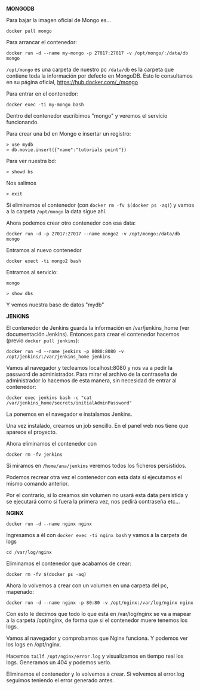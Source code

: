 **MONGODB**
 
Para bajar la imagen oficial de Mongo es...

    docker pull mongo

Para arrancar el contenedor:

    docker run -d --name my-mongo -p 27017:27017 -v /opt/mongo/:/data/db mongo
 
    
`/opt/mongo` es una carpeta de nuestro pc
`/data/db`  es la carpeta que contiene toda la información por defecto en MongoDB. Esto lo consultamos en su página oficial,
  https://hub.docker.com/_/mongo
 

Para entrar en el contenedor:

    docker exec -ti my-mongo bash
    
Dentro del contenedor escribimos "mongo" y veremos el servicio funcionando.

Para crear una bd en Mongo e insertar un registro:

    > use mydb
    > db.movie.insert({"name":"tutorials point"})

Para ver nuestra bd:

    > showd bs

Nos salimos

    > exit
    
Si eliminamos el contenedor (con `docker rm -fv $(docker ps -aq)`) y vamos a la carpeta `/opt/mongo` la 
 data sigue ahí.
 
Ahora podemos crear otro contenedor con esa data:

    docker run -d -p 27017:27017 --name mongo2 -v /opt/mongo:/data/db mongo

Entramos al nuevo contenedor

    docker exect -ti mongo2 bash
    
Entramos al servicio:
    
    mongo
    
    > show dbs
    
Y vemos nuestra base de datos "mydb"



**JENKINS**

    
    
El contenedor de Jenkins guarda la información en /var/jenkins_home (ver documentación Jenkins). Entonces para
crear el contenedor hacemos (previo `docker pull jenkins`):

    docker run -d --name jenkins -p 8080:8080 -v /opt/jenkins/:/var/jenkins_home jenkins
    
Vamos al navegador y tecleamos localhost:8080 y nos va a pedir la password de administrador.
Para mirar el archivo de la contraseña de administrador lo hacemos de esta manera, sin necesidad de entrar al contenedor:

    docker exec jenkins bash -c "cat /var/jenkins_home/secrets/initialAdminPassword"

La ponemos en el navegador e instalamos Jenkins.

Una vez instalado, creamos un job sencillo. En el panel web nos tiene que aparece el proyecto.

Ahora eliminamos el contenedor con 
    
    docker rm -fv jenkins

Si miramos en `/home/ana/jenkins` veremos todos los ficheros persistidos. 

Podemos recrear otra vez el contenedor con esta data si ejecutamos el mismo comando anterior. 


Por el contrario, si lo creamos sin volumen no usará esta data persistida y se ejecutará como si fuera la
primera vez, nos pedirá contraseña etc...


**NGINX**

    docker run -d --name nginx nginx

Ingresamos a él con `docker exec -ti nginx bash` y vamos a la carpeta de logs

    cd /var/log/nginx
    
Eliminamos el contenedor que acabamos de crear: 

    docker rm -fv $(docker ps -aq)

Ahora lo volvemos a crear con un volumen en una carpeta del pc, mapenado:

    docker run -d --name nginx -p 80:80 -v /opt/nginx:/var/log/nginx nginx
    
Con esto le decimos que todo lo que está en /var/log/nginx se va a mapear a la carpeta
/opt/nginx, de forma que si el contenedor muere tenemos los logs.

Vamos al navegador y comprobamos que Nginx funciona. 
Y podemos ver los logs en /opt/nginx.

Hacemos `tailf /opt/nginx/error.log` y visualizamos en tiempo real los logs. 
Generamos un 404 y podemos verlo.

Eliminamos el contenedor y lo volvemos a crear. Si volvemos al error.log seguimos 
teniendo el error generado antes.


